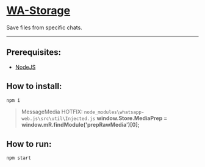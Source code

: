 # [WA-Storage](https://github.com/dudushy/WA-Storage/)
Save files from specific chats.

---

## Prerequisites:
- [NodeJS](https://nodejs.org/)
<!-- - [Google Chrome](https://www.google.com/chrome/) -->

## How to install:
```bash
npm i
```
> MessageMedia HOTFIX: `node_modules\whatsapp-web.js\src\util\Injected.js` **window.Store.MediaPrep = window.mR.findModule('prepRawMedia')[0];**
## How to run:
```bash
npm start
```
